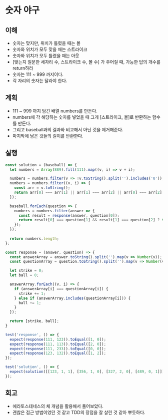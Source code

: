 # 숫자 야구

## 이해

- 숫자는 맞지만, 위치가 틀렸을 때는 볼
- 숫자와 위치가 모두 맞을 때는 스트라이크
- 숫자와 위치가 모두 틀렸을 때는 아웃
- [맞는지 질문한 세자리 수, 스트라이크 수, 볼 수] 가 주어질 때, 가능한 답의 개수를 return하라
- 숫자는 111 ~ 999 까지이다.
- 각 자리의 숫자는 달라야 한다.

## 계획

- 111 ~ 999 까지 담긴 배열 numbers를 만든다.
- numbers에 각 해당하는 숫자를 넣었을 때 그게 [스트라이크, 볼]로 반환하는 함수를 만든다.
- 그리고 baseball과의 결과와 비교해서 아닌 것을 제거해준다.
- 마지막에 남은 것들의 길이를 반환한다.

## 실행

```javascript
const solution = (baseball) => {
  let numbers = Array(889).fill(111).map((v, i) => v + i);

  numbers = numbers.filter(v => !v.toString().split('').includes('0'));
  numbers = numbers.filter((v, i) => {
    const arr = v.toString();
    return arr[0] === arr[1] || arr[1] === arr[2] || arr[0] === arr[2] ? false : true;
  });

  baseball.forEach(question => {
    numbers = numbers.filter(answer => {
      const result = response(answer, question[0]);
      return result[0] === question[1] && result[1] === question[2] ? true : false;
    });
  });
  
  return numbers.length;
};

const response = (answer, question) => {
  const answerArray = answer.toString().split('').map(v => Number(v));
  const questionArray = question.toString().split('').map(v => Number(v));

  let strike = 0;
  let ball = 0;

  answerArray.forEach((v, i) => {
    if (answerArray[i] === questionArray[i]) {
      strike += 1;
    } else if (answerArray.includes(questionArray[i])) {
      ball += 1;
    }
  });

  return [strike, ball];
}

test('response', () => {
  expect(response(111, 123)).toEqual([1, 0]);
  expect(response(111, 113)).toEqual([2, 0]);
  expect(response(111, 233)).toEqual([0, 0]);
  expect(response(123, 132)).toEqual([1, 2]);
});

test('solution', () => {
  expect(solution([[123, 1, 1], [356, 1, 0], [327, 2, 0], [489, 0, 1]])).toBe(2);
});
```

## 회고

- 에라토스테네스의 체 개념을 활용해서 풀어보았다.
- 괜찮은 접근 방법이었던 것 같고 TDD의 장점을 잘 살린 것 같아 뿌듯하다.
